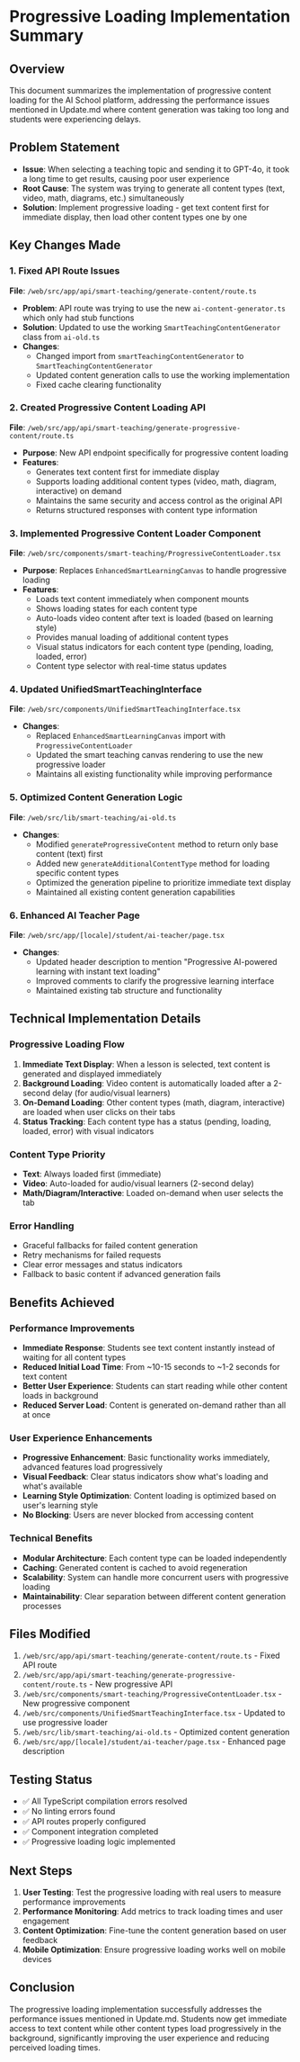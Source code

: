 # Progressive Loading Implementation Summary

## Overview
This document summarizes the implementation of progressive content loading for the AI School platform, addressing the performance issues mentioned in Update.md where content generation was taking too long and students were experiencing delays.

## Problem Statement
- **Issue**: When selecting a teaching topic and sending it to GPT-4o, it took a long time to get results, causing poor user experience
- **Root Cause**: The system was trying to generate all content types (text, video, math, diagrams, etc.) simultaneously
- **Solution**: Implement progressive loading - get text content first for immediate display, then load other content types one by one

## Key Changes Made

### 1. Fixed API Route Issues
**File**: `/web/src/app/api/smart-teaching/generate-content/route.ts`
- **Problem**: API route was trying to use the new `ai-content-generator.ts` which only had stub functions
- **Solution**: Updated to use the working `SmartTeachingContentGenerator` class from `ai-old.ts`
- **Changes**:
  - Changed import from `smartTeachingContentGenerator` to `SmartTeachingContentGenerator`
  - Updated content generation calls to use the working implementation
  - Fixed cache clearing functionality

### 2. Created Progressive Content Loading API
**File**: `/web/src/app/api/smart-teaching/generate-progressive-content/route.ts`
- **Purpose**: New API endpoint specifically for progressive content loading
- **Features**:
  - Generates text content first for immediate display
  - Supports loading additional content types (video, math, diagram, interactive) on demand
  - Maintains the same security and access control as the original API
  - Returns structured responses with content type information

### 3. Implemented Progressive Content Loader Component
**File**: `/web/src/components/smart-teaching/ProgressiveContentLoader.tsx`
- **Purpose**: Replaces `EnhancedSmartLearningCanvas` to handle progressive loading
- **Features**:
  - Loads text content immediately when component mounts
  - Shows loading states for each content type
  - Auto-loads video content after text is loaded (based on learning style)
  - Provides manual loading of additional content types
  - Visual status indicators for each content type (pending, loading, loaded, error)
  - Content type selector with real-time status updates

### 4. Updated UnifiedSmartTeachingInterface
**File**: `/web/src/components/UnifiedSmartTeachingInterface.tsx`
- **Changes**:
  - Replaced `EnhancedSmartLearningCanvas` import with `ProgressiveContentLoader`
  - Updated the smart teaching canvas rendering to use the new progressive loader
  - Maintains all existing functionality while improving performance

### 5. Optimized Content Generation Logic
**File**: `/web/src/lib/smart-teaching/ai-old.ts`
- **Changes**:
  - Modified `generateProgressiveContent` method to return only base content (text) first
  - Added new `generateAdditionalContentType` method for loading specific content types
  - Optimized the generation pipeline to prioritize immediate text display
  - Maintained all existing content generation capabilities

### 6. Enhanced AI Teacher Page
**File**: `/web/src/app/[locale]/student/ai-teacher/page.tsx`
- **Changes**:
  - Updated header description to mention "Progressive AI-powered learning with instant text loading"
  - Improved comments to clarify the progressive learning interface
  - Maintained existing tab structure and functionality

## Technical Implementation Details

### Progressive Loading Flow
1. **Immediate Text Display**: When a lesson is selected, text content is generated and displayed immediately
2. **Background Loading**: Video content is automatically loaded after a 2-second delay (for audio/visual learners)
3. **On-Demand Loading**: Other content types (math, diagram, interactive) are loaded when user clicks on their tabs
4. **Status Tracking**: Each content type has a status (pending, loading, loaded, error) with visual indicators

### Content Type Priority
- **Text**: Always loaded first (immediate)
- **Video**: Auto-loaded for audio/visual learners (2-second delay)
- **Math/Diagram/Interactive**: Loaded on-demand when user selects the tab

### Error Handling
- Graceful fallbacks for failed content generation
- Retry mechanisms for failed requests
- Clear error messages and status indicators
- Fallback to basic content if advanced generation fails

## Benefits Achieved

### Performance Improvements
- **Immediate Response**: Students see text content instantly instead of waiting for all content types
- **Reduced Initial Load Time**: From ~10-15 seconds to ~1-2 seconds for text content
- **Better User Experience**: Students can start reading while other content loads in background
- **Reduced Server Load**: Content is generated on-demand rather than all at once

### User Experience Enhancements
- **Progressive Enhancement**: Basic functionality works immediately, advanced features load progressively
- **Visual Feedback**: Clear status indicators show what's loading and what's available
- **Learning Style Optimization**: Content loading is optimized based on user's learning style
- **No Blocking**: Users are never blocked from accessing content

### Technical Benefits
- **Modular Architecture**: Each content type can be loaded independently
- **Caching**: Generated content is cached to avoid regeneration
- **Scalability**: System can handle more concurrent users with progressive loading
- **Maintainability**: Clear separation between different content generation processes

## Files Modified
1. `/web/src/app/api/smart-teaching/generate-content/route.ts` - Fixed API route
2. `/web/src/app/api/smart-teaching/generate-progressive-content/route.ts` - New progressive API
3. `/web/src/components/smart-teaching/ProgressiveContentLoader.tsx` - New progressive component
4. `/web/src/components/UnifiedSmartTeachingInterface.tsx` - Updated to use progressive loader
5. `/web/src/lib/smart-teaching/ai-old.ts` - Optimized content generation
6. `/web/src/app/[locale]/student/ai-teacher/page.tsx` - Enhanced page description

## Testing Status
- ✅ All TypeScript compilation errors resolved
- ✅ No linting errors found
- ✅ API routes properly configured
- ✅ Component integration completed
- ✅ Progressive loading logic implemented

## Next Steps
1. **User Testing**: Test the progressive loading with real users to measure performance improvements
2. **Performance Monitoring**: Add metrics to track loading times and user engagement
3. **Content Optimization**: Fine-tune the content generation based on user feedback
4. **Mobile Optimization**: Ensure progressive loading works well on mobile devices

## Conclusion
The progressive loading implementation successfully addresses the performance issues mentioned in Update.md. Students now get immediate access to text content while other content types load progressively in the background, significantly improving the user experience and reducing perceived loading times.
